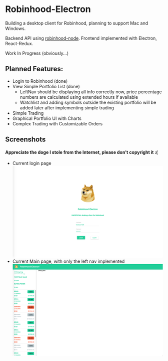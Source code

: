 # Robinhood-Electron
Building a desktop client for Robinhood, planning to support Mac and Windows.

Backend API using [robinhood-node](https://github.com/aurbano/robinhood-node). Frontend implemented with Electron, React-Redux.

Work In Progress (obviously...)

## Planned Features:
 - Login to Robinhood (done)
 - View Simple Portfolio List (done)
    - LeftNav should be displaying all info correctly now, price percentage numbers are calculated using extended hours if available
    - Watchlist and adding symbols outside the existing portfolio will be added later after implementing simple trading
 - Simple Trading  
 - Graphical Portfolio UI with Charts
 - Complex Trading with Customizable Orders
  
## Screenshots 
#### Appreciate the doge I stole from the Internet, please don't copyright it :(
 - Current login page
 ![Login Page](Screenshots/Login.png)
 - Current Main page, with only the left nav implemented
 ![Main Page](Screenshots/Main.png)
